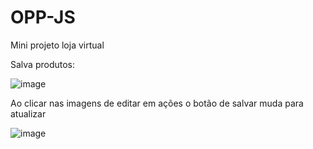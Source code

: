 # OPP-JS
Mini projeto loja virtual

Salva produtos:


![image](https://github.com/milena-andrade/OPP-JS/assets/81273891/c66cc68c-4198-4d48-ae46-12a20b56c795)

Ao clicar nas imagens de editar em ações o botão de salvar muda para atualizar


![image](https://github.com/milena-andrade/OPP-JS/assets/81273891/47c9152e-b4b4-4bce-a66f-a48ff2c976e3)




